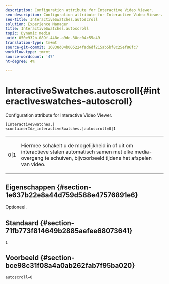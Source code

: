 ```yaml
---
description: Configuration attribute for Interactive Video Viewer.
seo-description: Configuration attribute for Interactive Video Viewer.
seo-title: InteractiveSwatches.autoscroll
solution: Experience Manager
title: InteractiveSwatches.autoscroll
topic: Dynamic media
uuid: 050e932b-089f-448e-a9de-38cc04c55a49
translation-type: tm+mt
source-git-commit: 16838d04b005224fad6df215ab5bf8c25ef86fc7
workflow-type: tm+mt
source-wordcount: '47'
ht-degree: 4%

---
```



# InteractiveSwatches.autoscroll{#interactiveswatches-autoscroll}

Configuration attribute for Interactive Video Viewer.

`[InteractiveSwatches.|<containerId>_interactiveSwatches.]autoscroll=0|1`

<table id="table_441553CD34C94A58A9D7CBF772DEDDB6"> 
 <tbody> 
  <tr> 
   <td colname="col1"> <p> <span class="codeph"> 0|1</span> </p> </td> 
   <td colname="col2"> <p> Hiermee schakelt u de mogelijkheid in of uit om interactieve stalen automatisch samen met elke media-overgang te schuiven, bijvoorbeeld tijdens het afspelen van video. </p> </td> 
  </tr> 
 </tbody> 
</table>

## Eigenschappen {#section-1e637b22e8a44d759d588e47576891e6}

Optioneel.

## Standaard {#section-71fb773f814649b2885aefee68073641}

`1`

## Voorbeeld {#section-bce98c31f08a4a0ab262fab7f95ba020}

```
autoscroll=0
```

